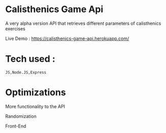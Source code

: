 # Calisthenics Game Api
  
  A very alpha version API that retrieves different parameters of calisthenics exercises 
  
  Live Demo : https://calisthenics-game-api.herokuapp.com/
  
# Tech used :
    JS,Node.JS,Express
    
# Optimizations

  More functionality to the API
  
  Randomization
  
  Front-End
